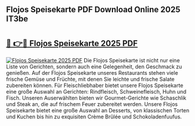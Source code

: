 ## Flojos Speisekarte PDF Download Online 2025 IT3be

# <h2><a href="http://gc8aphh.nevu.top/?p=Flojos+Speisekarte">🔗 👉🔴 Flojos Speisekarte 2025 PDF</a></h2>

[![Flojos Speisekarte 2025 PDF](https://i.imgur.com/dBaPXMq.png)](http://gc8aphh.nevu.top/?p=Flojos+Speisekarte)
Die Flojos Speisekarte ist nicht nur eine Liste von Gerichten, sondern auch eine Gelegenheit, den Geschmack zu genießen. Auf der Flojos Speisekarte unseres Restaurants stehen viele frische Gemüse und Früchte, mit denen Sie leichte und frische Salate zubereiten können. Für Fleischliebhaber bietet unsere Flojos Speisekarte eine große Auswahl an Gerichten: Rindfleisch, Schweinefleisch, Huhn und Fisch. Unseren Auserwählten bieten wir Gourmet-Gerichte wie Schaschlik und Steak an, die auf frischem Feuer zubereitet werden. Unsere Flojos Speisekarte bietet eine große Auswahl an Desserts, von klassischen Torten und Kuchen bis hin zu exquisiten Crème Brûlée und Schokoladenfuufus.
